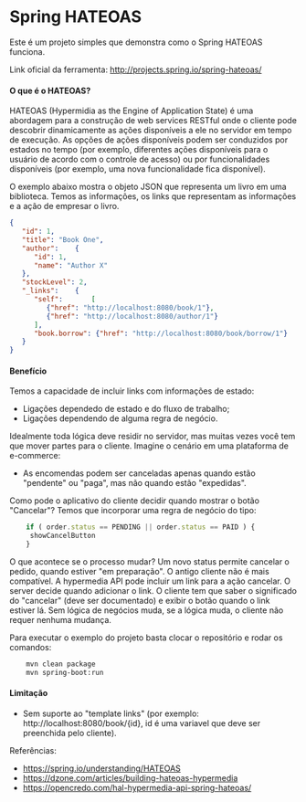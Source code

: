 # Spring HATEOAS

Este é um projeto simples que demonstra como o Spring HATEOAS funciona.

Link oficial da ferramenta: http://projects.spring.io/spring-hateoas/

#### O que é o HATEOAS?
HATEOAS (Hypermidia as the Engine of Application State) é uma abordagem para a construção de web services RESTful onde o cliente pode descobrir dinamicamente as ações disponíveis a ele no servidor em tempo de execução. As opções de ações disponíveis podem ser conduzidos por estados no tempo (por exemplo, diferentes ações disponíveis para o usuário de acordo com o controle de acesso) ou por funcionalidades disponíveis (por exemplo, uma nova funcionalidade fica disponível).

O exemplo abaixo mostra o objeto JSON que representa um livro em uma biblioteca. Temos as informações, os links que representam as informações e a ação de empresar o livro.
```json
{
   "id": 1,
   "title": "Book One",
   "author":    {
      "id": 1,
      "name": "Author X"
   },
   "stockLevel": 2,
   "_links":    {
      "self":       [
         {"href": "http://localhost:8080/book/1"},
         {"href": "http://localhost:8080/author/1"}
      ],
      "book.borrow": {"href": "http://localhost:8080/book/borrow/1"}
   }
}
```

#### Benefício
Temos a capacidade de incluir links com informações de estado:
- Ligações dependedo de estado e do fluxo de trabalho;
- Ligações dependendo de alguma regra de negócio.

Idealmente toda lógica deve residir no servidor, mas muitas vezes você tem que mover partes para o cliente. Imagine o cenário em uma plataforma de e-commerce:
- As encomendas podem ser canceladas apenas quando estão "pendente" ou "paga", mas não quando estão "expedidas".

Como pode o aplicativo do cliente decidir quando mostrar o botão "Cancelar"? Temos que incorporar uma regra de negócio do tipo:
```javascript
    if ( order.status == PENDING || order.status == PAID ) {
     showCancelButton
    }
```
O que acontece se o processo mudar? Um novo status permite cancelar o pedido, quando estiver "em preparação". O antigo cliente não é mais compatível.
A hypermedia API pode incluir um link para a ação cancelar. O server decide quando adicionar o link. O cliente tem que saber o significado do "cancelar" (deve ser documentado) e exibir o botão quando o link estiver lá. Sem lógica de negócios muda, se a lógica muda, o cliente não requer nenhuma mudança.

Para executar o exemplo do projeto basta clocar o repositório e rodar os comandos:

```sh
    mvn clean package
    mvn spring-boot:run
```
#### Limitação
 - Sem suporte ao "template links" (por exemplo: http://localhost:8080/book/{id}, id é uma variavel que deve ser preenchida pelo cliente).


Referências:

- https://spring.io/understanding/HATEOAS
- https://dzone.com/articles/building-hateoas-hypermedia
- https://opencredo.com/hal-hypermedia-api-spring-hateoas/
